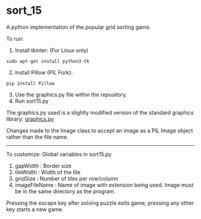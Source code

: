 # sort_15
A python implementation of the popular grid sorting game.

To run:
1. Install tkinter: (For Linux only)
```
sudo apt-get install python3-tk
```
2. Install Pillow (PIL Fork):
```
pip install Pillow
```
3. Use the graphics.py file within the repository. 
4. Run sort15.py


The graphics.py used is a slightly modified version of the standard graphics library:
[graphics.py](http://mcsp.wartburg.edu/zelle/python/graphics.py)

Changes made to the Image class to accept an image as a PIL Image object rather than the file name.

------------------------------------------------------------------------------------------------------

To customize:
Global variables in sort15.py
1. gapWidth : Border size
2. tileWidth : Width of the tile
3. gridSize : Number of tiles per row/column
4. imageFileName : Name of image with extension being used. Image must be in the same directory as the program.

Pressing the escape key after solving puzzle exits game, pressing any other key starts a new game.
